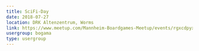 ```yaml
---
title: SciFi-Day
date: 2018-07-27
location: DRK Altenzentrum, Worms
link: https://www.meetup.com/Mannheim-Boardgames-Meetup/events/rgxcdpyxkbkc/
usergroup: bogama
type: usergroup
---
```

